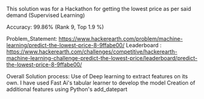 This solution was for a Hackathon for getting the lowest price as per said demand (Supervised Learning)

Accuracy: 99.86% (Rank 9, Top 1.9 %)

Problem_Statement: https://www.hackerearth.com/problem/machine-learning/predict-the-lowest-price-8-9ffabe00/
Leaderboard : https://www.hackerearth.com/challenges/competitive/hackerearth-machine-learning-challenge-predict-the-lowest-price/leaderboard/predict-the-lowest-price-8-9ffabe00/

Overall Solution process:
Use of Deep learning to extract features on its own. I have used Fast Ai's tabular learner to develop the model
Creation of additional features using Python's add_datepart 
